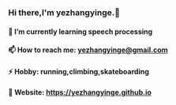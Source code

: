 ### Hi there,I'm yezhangyinge.👋
#### 🌱 I’m currently learning speech processing
#### 📫 How to reach me: yezhangyinge@gmail.com
#### ⚡ Hobby: running,climbing,skateboarding
#### 💬 Website: https://yezhangyinge.github.io
<!--
**yezhangyinge/yezhangyinge** is a ✨ _special_ ✨ repository because its `README.md` (this file) appears on your GitHub profile.

Here are some ideas to get you started:

- 🔭 I’m currently working on ...
- 🌱 I’m currently learning speech processing
- 👯 I’m looking to collaborate on ...
- 🤔 I’m looking for help with ...
- 💬 Ask me about ...
- 📫 How to reach me: yezhangyinge@gmail.com
- 😄 Pronouns: ...
- ⚡ Fun fact: ...
-->
